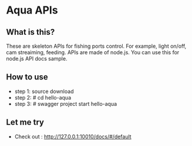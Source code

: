 # Aqua APIs

## What is this?
These are skeleton APIs for fishing ports control. For example, light on/off, cam streaiming, feeding. APIs are made of node.js. You can use this for node.js API docs sample.

## How to use
- step 1: source download
- step 2: # cd hello-aqua 
- step 3: # swagger project start hello-aqua 

## Let me try 
- Check out : http://127.0.0.1:10010/docs/#/default
